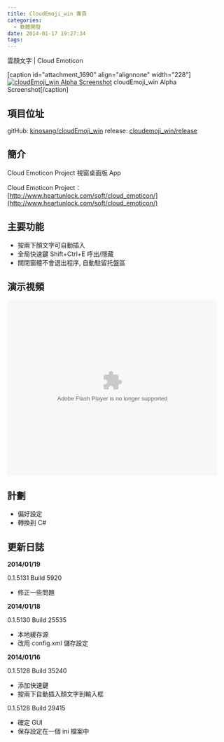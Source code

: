 ```yaml
---
title: CloudEmoji_win 專頁
categories:
  - 軟體開發
date: 2014-01-17 19:27:34
tags:
---
```


雲顏文字 | Cloud Emoticon

[caption id="attachment_1690" align="alignnone" width="228"][![cloudEmoji_win Alpha Screenshot](/wp-content/uploads/2014/01/cloudEmoji_win-Alpha-Screenshot-228x300.png)](/wp-content/uploads/2014/01/cloudEmoji_win-Alpha-Screenshot.png) cloudEmoji_win Alpha Screenshot[/caption]

## 項目位址

gitHub: [kinosang/cloudEmoji_win](https://github.com/kinosang/cloudEmoji_win)
release: [cloudemoji_win/release](https://github.com/kinosang/cloudemoji_win/tree/master/release)

## 簡介

Cloud Emoticon Project 視窗桌面版 App

Cloud Emoticon Project：
[http://www.heartunlock.com/soft/cloud_emoticon/](http://www.heartunlock.com/soft/cloud_emoticon/)

## 主要功能

*   按兩下顏文字可自動插入
*   全局快速鍵 Shift+Ctrl+E 呼出/隱藏
*   關閉窗體不會退出程序, 自動駐留托盤區

## 演示視頻

<!--more-->

<object width="480" height="400" classid="clsid:d27cdb6e-ae6d-11cf-96b8-444553540000" codebase="http://download.macromedia.com/pub/shockwave/cabs/flash/swflash.cab#version=6,0,40,0" align="middle"><param name="src" value="http://player.youku.com/player.php/sid/XNjYyOTU3NjY0/v.swf" /><param name="allowfullscreen" value="true" /><param name="quality" value="high" /><param name="allowscriptaccess" value="always" /><embed width="480" height="400" type="application/x-shockwave-flash" src="http://player.youku.com/player.php/sid/XNjYyOTU3NjY0/v.swf" allowfullscreen="true" quality="high" allowscriptaccess="always" align="middle" /></object>

## 計劃

*   偏好設定
*   轉換到 C#

## 更新日誌

**2014/01/19**

0.1.5131 Build 5920

*   修正一些問題

**2014/01/18**

0.1.5130 Build 25535

*   本地緩存源
*   改用 config.xml 儲存設定

**2014/01/16**

0.1.5128 Build 35240

*   添加快速鍵
*   按兩下自動插入顏文字到輸入框

0.1.5128 Build 29415

*   確定 GUI
*   保存設定在一個 ini 檔案中
